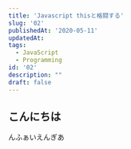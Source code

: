 ```yaml
---
title: 'Javascript thisと格闘する'
slug: '02'
publishedAt: '2020-05-11'
updatedAt:
tags:
  - JavaScript
  - Programming
id: '02'
description: ""
draft: false
---
```


## こんにちは

んふぁいえんぎあ
